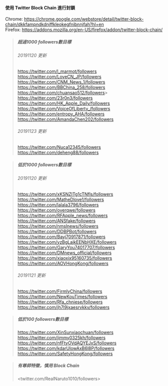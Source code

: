 #### 使用 Twitter Block Chain 進行封鎖  
Chrome: https://chrome.google.com/webstore/detail/twitter-block-chain/dkkfampndkdnjffkleokegfnibnnjfah?hl=en  
Firefox: https://addons.mozilla.org/en-US/firefox/addon/twitter-block-chain/  

>##### 超過1000 followers數目標  
>###### 20191120 更新  
><https://twitter.com/l_marmot/followers>  
><https://twitter.com/LoveCN_JP/followers>  
><https://twitter.com/CNM_News_1/followers>  
><https://twitter.com/BBChina_258/followers>  
><https://twitter.com/chuansao512/followers>>  
><https://twitter.com/23r0n3/followers>  
><https://twitter.com/HK_Apple_Daily/followers>  
><https://twitter.com/VoiceOfLiberty_/followers>  
><https://twitter.com/entropy_AHA/followers>  
><https://twitter.com/AmandaChen202/followers>  
>###### 20191123 更新  
><https://twitter.com/Nuca12345/followers>  
><https://twitter.com/deheng88/followers>

>##### 低於1000 followers數目標  
>###### 20191120 更新  
><https://twitter.com/xKSNZITg1cTNfls/followers>  
><https://twitter.com/MatheDlove1/followers>  
><https://twitter.com/lalala3796/followers>  
><https://twitter.com/overqwe/followers>  
><https://twitter.com/RFApple_news/followers>  
><https://twitter.com/ANSfake/followers>  
><https://twitter.com/nmslnews/followers>  
><https://twitter.com/DDBPBot/followers>  
><https://twitter.com/Bayi70917871/followers>  
><https://twitter.com/yzBgLajkEENbHXE/followers>  
><https://twitter.com/GaryYou74017707/followers>  
><https://twitter.com/DMnews_official/followers>  
><https://twitter.com/xiaoxix95160735/followers>  
><https://twitter.com/AOVHongKong/followers>  
>###### 20191121 更新  
><https://twitter.com/FirmlyChina/followers>  
><https://twitter.com/NewKouTimes/followers>  
><https://twitter.com/Rfa_chniese/followers>  
><https://twitter.com/jh7l9jxaesrvkkv/followers>  

>##### 低於100 followers數目標  
><https://twitter.com/XinSunxiaochuan/followers>  
><https://twitter.com/jimmy0325kh/followers>  
><https://twitter.com/nfFtyOVdAQYEJxS/followers>  
><https://twitter.com/kdarUlowAxB6l8P/followers>  
><https://twitter.com/SafetyHongKong/followers>  

>##### 有尊師特徵，慎用 Block Chain  
><twitter.com/RealNaruto1010/followers>  
